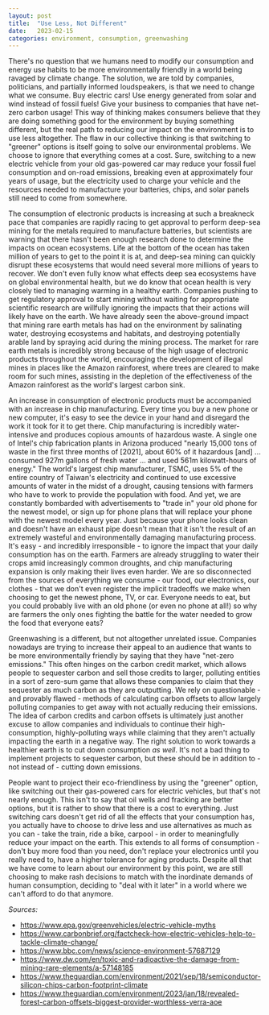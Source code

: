 ```yaml
---
layout: post
title:  "Use Less, Not Different"
date:   2023-02-15
categories: environment, consumption, greenwashing
---
```


There's no question that we humans need to modify our consumption and energy use habits to be more environmentally friendly in a world being ravaged by climate change. The solution, we are told by companies, politicians, and partially informed loudspeakers, is that we need to change what we consume. Buy electric cars! Use energy generated from solar and wind instead of fossil fuels! Give your business to companies that have net-zero carbon usage! This way of thinking makes consumers believe that they are doing something good for the environment by buying something different, but the real path to reducing our impact on the environment is to use less altogether. The flaw in our collective thinking is that switching to "greener" options is itself going to solve our environmental problems. We choose to ignore that everything comes at a cost. Sure, switching to a new electric vehicle from your old gas-powered car may reduce your fossil fuel consumption and on-road emissions, breaking even at approximately four years of usage, but the electricity used to charge your vehicle and the resources needed to manufacture your batteries, chips, and solar panels still need to come from somewhere. 

The consumption of electronic products is increasing at such a breakneck pace that companies are rapidly racing to get approval to perform deep-sea mining for the metals required to manufacture batteries, but scientists are warning that there hasn't been enough research done to determine the impacts on ocean ecosystems. Life at the bottom of the ocean has taken million of years to get to the point it is at, and deep-sea mining can quickly disrupt these ecosystems that would need several more millions of years to recover. We don't even fully know what effects deep sea ecosystems have on global environmental health, but we do know that ocean health is very closely tied to managing warming in a healthy earth. Companies pushing to get regulatory approval to start mining without waiting for appropriate scientific research are willfully ignoring the impacts that their actions will likely have on the earth. We have already seen the above-ground impact that mining rare earth metals has had on the environment by salinating water, destroying ecosystems and habitats, and destroying potentially arable land by spraying acid during the mining process. The market for rare earth metals is incredibly strong because of the high usage of electronic products throughout the world, encouraging the development of illegal mines in places like the Amazon rainforest, where trees are cleared to make room for such mines, assisting in the depletion of the effectiveness of the Amazon rainforest as the world's largest carbon sink.

An increase in consumption of electronic products must be accompanied with an increase in chip manufacturing. Every time you buy a new phone or new computer, it's easy to see the device in your hand and disregard the work it took for it to get there. Chip manufacturing is incredibly water-intensive and produces copious amounts of hazardous waste. A single one of Intel's chip fabrication plants in Arizona produced "nearly 15,000 tons of waste in the first three months of \[2021\], about 60% of it hazardous [and] ... consumed 927m gallons of fresh water ... and used 561m kilowatt-hours of energy." The world's largest chip manufacturer, TSMC, uses 5% of the entire country of Taiwan's electricity and continued to use excessive amounts of water in the midst of a drought, causing tensions with farmers who have to work to provide the population with food. And yet, we are constantly bombarded with advertisements to "trade in" your old phone for the newest model, or sign up for phone plans that will replace your phone with the newest model every year. Just because your phone looks clean and doesn't have an exhaust pipe doesn't mean that it isn't the result of an extremely wasteful and environmentally damaging manufacturing process. It's easy - and incredibly irresponsible - to ignore the impact that your daily consumption has on the earth. Farmers are already struggling to water their crops amid increasingly common droughts, and chip manufacturing expansion is only making their lives even harder. We are so disconnected from the sources of everything we consume - our food, our electronics, our clothes - that we don't even register the implicit tradeoffs we make when choosing to get the newest phone, TV, or car. Everyone needs to eat, but you could probably live with an old phone (or even no phone at all!) so why are farmers the only ones fighting the battle for the water needed to grow the food that everyone eats?

Greenwashing is a different, but not altogether unrelated issue. Companies nowadays are trying to increase their appeal to an audience that wants to be more environmentally friendly by saying that they have "net-zero emissions." This often hinges on the carbon credit market, which allows people to sequester carbon and sell those credits to larger, polluting entities in a sort of zero-sum game that allows these companies to claim that they sequester as much carbon as they are outputting. We rely on questionable - and provably flawed - methods of calculating carbon offsets to allow largely polluting companies to get away with not actually reducing their emissions. The idea of carbon credits and carbon offsets is ultimately just another excuse to allow companies and individuals to continue their high-consumption, highly-polluting ways while claiming that they aren't actually impacting the earth in a negative way. The right solution to work towards a healthier earth is to cut down consumption *as well*. It's not a bad thing to implement projects to sequester carbon, but these should be in addition to - not instead of - cutting down emissions.

People want to project their eco-friendliness by using the "greener" option, like switching out their gas-powered cars for electric vehicles, but that's not nearly enough. This isn't to say that oil wells and fracking are better options, but it is rather to show that there is a cost to everything. Just switching cars doesn't get rid of all the effects that your consumption has, you actually have to choose to drive less and use alternatives as much as you can - take the train, ride a bike, carpool - in order to meaningfully reduce your impact on the earth. This extends to all forms of consumption - don't buy more food than you need, don't replace your electronics until you really need to, have a higher tolerance for aging products. Despite all that we have come to learn about our environment by this point, we are still choosing to make rash decisions to match with the inordinate demands of human consumption, deciding to "deal with it later" in a world where we can't afford to do that anymore.

*Sources:*
* <https://www.epa.gov/greenvehicles/electric-vehicle-myths>
* <https://www.carbonbrief.org/factcheck-how-electric-vehicles-help-to-tackle-climate-change/>
* <https://www.bbc.com/news/science-environment-57687129>
* <https://www.dw.com/en/toxic-and-radioactive-the-damage-from-mining-rare-elements/a-57148185>
* <https://www.theguardian.com/environment/2021/sep/18/semiconductor-silicon-chips-carbon-footprint-climate>
* <https://www.theguardian.com/environment/2023/jan/18/revealed-forest-carbon-offsets-biggest-provider-worthless-verra-aoe>
